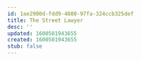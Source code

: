 ```yaml
---
id: 1ae2900d-fdd9-4080-97fa-324ccb325def
title: The Street Lawyer
desc: ''
updated: 1600501943655
created: 1600501943655
stub: false
---
```


## 
